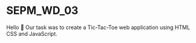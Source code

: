 # SEPM_WD_03
Hello 👋 Our task was to create a Tic-Tac-Toe web application using HTML CSS and JavaScript.
